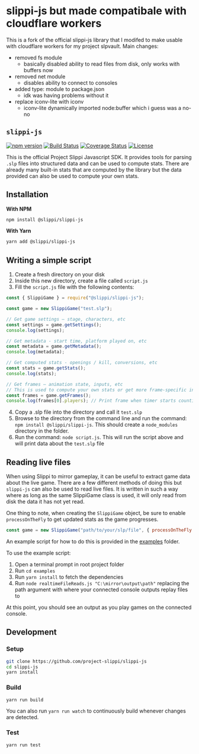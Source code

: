 # slippi-js but made compatibale with cloudflare workers

This is a fork of the official slippi-js library that I modifed to make usable with cloudflare workers for my project slpvault. Main changes:

- removed fs module
  - basically disabled ability to read files from disk, only works with buffers now
- removed net module
  - disables ability to connect to consoles
- added type: module to package.json
  - idk was having problems without it
- replace iconv-lite with iconv
  - iconv-lite dynamically imported node:buffer which i guess was a no-no

## `slippi-js`

[![npm version](http://img.shields.io/npm/v/@slippi/slippi-js.svg?style=flat)](https://npmjs.org/package/@slippi/slippi-js "View this project on npm")
[![Build Status](https://github.com/project-slippi/slippi-js/workflows/build/badge.svg)](https://github.com/project-slippi/slippi-js/actions?workflow=build)
[![Coverage Status](https://coveralls.io/repos/github/project-slippi/slippi-js/badge.svg)](https://coveralls.io/github/project-slippi/slippi-js)
[![License](https://img.shields.io/npm/l/@slippi/slippi-js)](https://github.com/project-slippi/slippi-js/blob/master/LICENSE)

This is the official Project Slippi Javascript SDK. It provides tools for parsing `.slp` files into structured data and can be used to compute stats. There are already many built-in stats that are computed by the library but the data provided can also be used to compute your own stats.

## Installation

**With NPM**

```bash
npm install @slippi/slippi-js
```

**With Yarn**

```bash
yarn add @slippi/slippi-js
```

## Writing a simple script

1. Create a fresh directory on your disk
2. Inside this new directory, create a file called `script.js`
3. Fill the `script.js` file with the following contents:

```js
const { SlippiGame } = require("@slippi/slippi-js");

const game = new SlippiGame("test.slp");

// Get game settings – stage, characters, etc
const settings = game.getSettings();
console.log(settings);

// Get metadata - start time, platform played on, etc
const metadata = game.getMetadata();
console.log(metadata);

// Get computed stats - openings / kill, conversions, etc
const stats = game.getStats();
console.log(stats);

// Get frames – animation state, inputs, etc
// This is used to compute your own stats or get more frame-specific info (advanced)
const frames = game.getFrames();
console.log(frames[0].players); // Print frame when timer starts counting down
```

4. Copy a .slp file into the directory and call it `test.slp`
5. Browse to the directory from the command line and run the command: `npm install @slippi/slippi-js`. This should create a `node_modules` directory in the folder.
6. Run the command: `node script.js`. This will run the script above and will print data about the `test.slp` file

## Reading live files

When using Slippi to mirror gameplay, it can be useful to extract game data about the live game. There are a few different methods of doing this but `slippi-js` can also be used to read live files. It is written in such a way where as long as the same SlippiGame class is used, it will only read from disk the data it has not yet read.

One thing to note, when creating the `SlippiGame` object, be sure to enable `processOnTheFly` to get updated stats as the game progresses.

```javascript
const game = new SlippiGame("path/to/your/slp/file", { processOnTheFly: true });
```

An example script for how to do this is provided in the [examples](https://github.com/project-slippi/slippi-js/blob/master/examples/realtimeFileReads.js) folder.

To use the example script:

1. Open a terminal prompt in root project folder
2. Run `cd examples`
3. Run `yarn install` to fetch the dependencies
4. Run `node realtimeFileReads.js "C:\mirror\output\path"` replacing the path argument with where your connected console outputs replay files to

At this point, you should see an output as you play games on the connected console.

## Development

### Setup

```bash
git clone https://github.com/project-slippi/slippi-js
cd slippi-js
yarn install
```

### Build

```bash
yarn run build
```

You can also run `yarn run watch` to continuously build whenever changes are detected.

### Test

```bash
yarn run test
```
